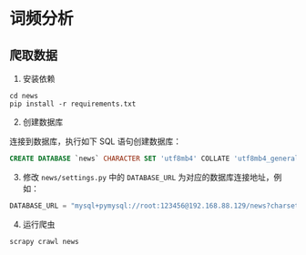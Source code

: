 # 词频分析

## 爬取数据

1. 安装依赖

```shell
cd news
pip install -r requirements.txt
```

2. 创建数据库

连接到数据库，执行如下 SQL 语句创建数据库：

```sql
CREATE DATABASE `news` CHARACTER SET 'utf8mb4' COLLATE 'utf8mb4_general_ci';
```

3. 修改 `news/settings.py` 中的 `DATABASE_URL` 为对应的数据库连接地址，例如：

```python
DATABASE_URL = "mysql+pymysql://root:123456@192.168.88.129/news?charset=utf8mb4"
```

4. 运行爬虫

```shell
scrapy crawl news
```

